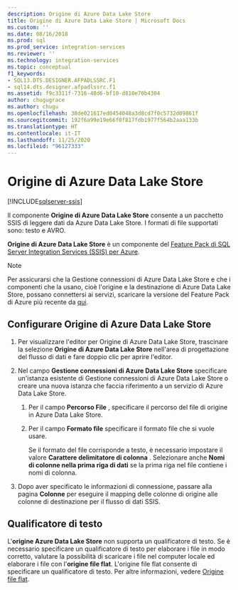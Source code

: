 ```yaml
---
description: Origine di Azure Data Lake Store
title: Origine di Azure Data Lake Store | Microsoft Docs
ms.custom: ''
ms.date: 08/16/2018
ms.prod: sql
ms.prod_service: integration-services
ms.reviewer: ''
ms.technology: integration-services
ms.topic: conceptual
f1_keywords:
- SQL13.DTS.DESIGNER.AFPADLSSRC.F1
- sql14.dts.designer.afpadlssrc.f1
ms.assetid: f9c3311f-7316-48d6-bf10-d810e70b4304
author: chugugrace
ms.author: chugu
ms.openlocfilehash: 38de021617ed0454048a3d8cd7f0c5732d09861f
ms.sourcegitcommit: 192f6a99e19e66f0f817fdb1977f564b2aaa133b
ms.translationtype: HT
ms.contentlocale: it-IT
ms.lasthandoff: 11/25/2020
ms.locfileid: "96127333"
---
```

# <a name="azure-data-lake-store-source"></a>Origine di Azure Data Lake Store

[!INCLUDE[sqlserver-ssis](../../includes/applies-to-version/sqlserver-ssis.md)]


  Il componente **Origine di Azure Data Lake Store** consente a un pacchetto SSIS di leggere dati da Azure Data Lake Store. I formati di file supportati sono: testo e AVRO.
  
 **Origine di Azure Data Lake Store** è un componente del [Feature Pack di SQL Server Integration Services (SSIS) per Azure](../../integration-services/azure-feature-pack-for-integration-services-ssis.md).  
  
> [!NOTE]
> Per assicurarsi che la Gestione connessioni di Azure Data Lake Store e che i componenti che la usano, cioè l'origine e la destinazione di Azure Data Lake Store, possano connettersi ai servizi, scaricare la versione del Feature Pack di Azure più recente da [qui](https://www.microsoft.com/download/details.aspx?id=49492). 
  
## <a name="configure-the-azure-data-lake-store-source"></a>Configurare Origine di Azure Data Lake Store
 1. Per visualizzare l'editor per Origine di Azure Data Lake Store, trascinare la selezione **Origine di Azure Data Lake Store** nell'area di progettazione del flusso di dati e fare doppio clic per aprire l'editor.  
  
2.  Nel campo **Gestione connessioni di Azure Data Lake Store** specificare un'istanza esistente di Gestione connessioni di Azure Data Lake Store o creare una nuova istanza che faccia riferimento a un servizio di Azure Data Lake Store.  
  
    1.  Per il campo **Percorso File** , specificare il percorso del file di origine in Azure Data Lake Store.   
  
    2.  Per il campo **Formato file** specificare il formato file che si vuole usare.  
  
        Se il formato del file corrisponde a testo, è necessario impostare il valore **Carattere delimitatore di colonna** . Selezionare anche **Nomi di colonne nella prima riga di dati** se la prima riga nel file contiene i nomi di colonna.  
  
3.  Dopo aver specificato le informazioni di connessione, passare alla pagina **Colonne** per eseguire il mapping delle colonne di origine alle colonne di destinazione per il flusso di dati SSIS.   

## <a name="text-qualifier"></a>Qualificatore di testo

L'**origine Azure Data Lake Store** non supporta un qualificatore di testo. Se è necessario specificare un qualificatore di testo per elaborare i file in modo corretto, valutare la possibilità di scaricare i file nel computer locale ed elaborare i file con l'**origine file flat**. L'origine file flat consente di specificare un qualificatore di testo. Per altre informazioni, vedere [Origine file flat](flat-file-source.md).
